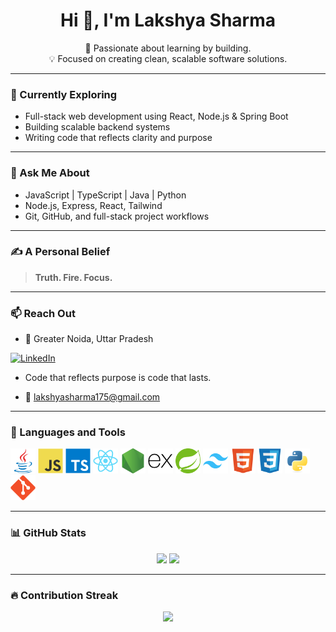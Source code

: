 <h1 align="center">Hi 👋, I'm Lakshya Sharma</h1>

<p align="center">
  🚀 Passionate about learning by building.<br>
  💡 Focused on creating clean, scalable software solutions.
</p>

---

### 🧠 Currently Exploring

- Full-stack web development using React, Node.js & Spring Boot  
- Building scalable backend systems  
- Writing code that reflects clarity and purpose

---

### 💬 Ask Me About

- JavaScript | TypeScript | Java | Python  
- Node.js, Express, React, Tailwind  
- Git, GitHub, and full-stack project workflows

---

### ✍️ A Personal Belief

> **Truth. Fire. Focus.**  

---

### 📫 Reach Out

- 📍 Greater Noida, Uttar Pradesh  

<p align="left">
  <a href="https://www.linkedin.com/in/lakshya-sharma-757238250" target="_blank">
    <img src="https://cdn.jsdelivr.net/gh/devicons/devicon/icons/linkedin/linkedin-original.svg" alt="LinkedIn" width="30" height="30"/>
  </a>
</p>

- Code that reflects purpose is code that lasts.
 
- 📧 lakshyasharma175@gmail.com

---

### 🔧 Languages and Tools

<p align="left">
  <img src="https://raw.githubusercontent.com/devicons/devicon/master/icons/java/java-original.svg" alt="java" width="40" height="40"/>
  <img src="https://raw.githubusercontent.com/devicons/devicon/master/icons/javascript/javascript-original.svg" alt="javascript" width="40" height="40"/>
  <img src="https://raw.githubusercontent.com/devicons/devicon/master/icons/typescript/typescript-original.svg" alt="typescript" width="40" height="40"/>
  <img src="https://raw.githubusercontent.com/devicons/devicon/master/icons/react/react-original.svg" alt="react" width="40" height="40"/>
  <img src="https://raw.githubusercontent.com/devicons/devicon/master/icons/nodejs/nodejs-original.svg" alt="nodejs" width="40" height="40"/>
  <img src="https://raw.githubusercontent.com/devicons/devicon/master/icons/express/express-original.svg" alt="express" width="40" height="40"/>
  <img src="https://raw.githubusercontent.com/devicons/devicon/master/icons/spring/spring-original.svg" alt="springboot" width="40" height="40"/>
  <img src="https://raw.githubusercontent.com/devicons/devicon/master/icons/tailwindcss/tailwindcss-plain.svg" alt="tailwind" width="40" height="40"/>
  <img src="https://raw.githubusercontent.com/devicons/devicon/master/icons/html5/html5-original.svg" alt="html5" width="40" height="40"/>
  <img src="https://raw.githubusercontent.com/devicons/devicon/master/icons/css3/css3-original.svg" alt="css3" width="40" height="40"/>
  <img src="https://raw.githubusercontent.com/devicons/devicon/master/icons/python/python-original.svg" alt="python" width="40" height="40"/>
  <img src="https://raw.githubusercontent.com/devicons/devicon/master/icons/git/git-original.svg" alt="git" width="40" height="40"/>
</p>

---

### 📊 GitHub Stats

<p align="center">
  <img src="https://github-readme-stats.vercel.app/api?username=llcool&show_icons=true&theme=radical" />
  <img src="https://github-readme-stats.vercel.app/api/top-langs/?username=llcool&layout=compact&theme=radical" />
</p>

---

### 🔥 Contribution Streak

<p align="center">
  <img src="https://github-readme-streak-stats.herokuapp.com?user=llcool&theme=radical" />
</p>
